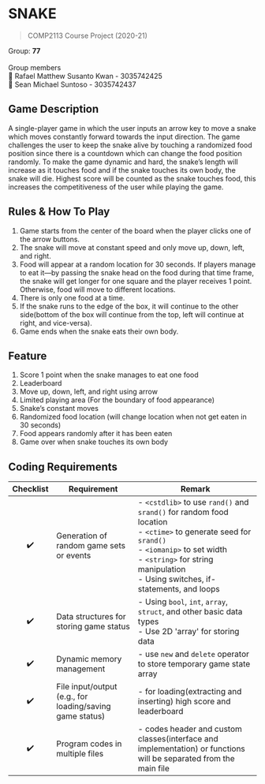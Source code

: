 # SNAKE
> COMP2113 Course Project (2020-21)
> 
Group: **77**<br/>
<br/>
Group members<br/>
:panda_face: Rafael Matthew Susanto Kwan - 3035742425<br/>
:llama: Sean Michael Suntoso - 3035742437

## Game Description
A single-player game in which the user inputs an arrow key to move a snake which moves constantly forward towards the input direction. The game challenges the user to keep the snake alive by touching a randomized food position since there is a countdown which can change the food position randomly. To make the game dynamic and hard, the snake’s length will increase as it touches food and if the snake touches its own body, the snake will die. Highest score will be counted as the snake touches food, this increases the competitiveness of the user while playing the game.

## Rules & How To Play
1. Game starts from the center of the board when the player clicks one of the arrow buttons.
2. The snake will move at constant speed and only move up, down, left, and right.
3. Food will appear at a random location for 30 seconds. If players manage to eat it—by passing the snake head on the food during that time frame, the snake will get longer for one square and the player receives 1 point. Otherwise, food will move to different locations.
4. There is only one food at a time. 
5. If the snake runs to the edge of the box, it will continue to the other side(bottom of the box will continue from the top, left will continue at right, and vice-versa). 
6. Game ends when the snake eats their own body.

## Feature
1. Score 1 point when the snake manages to eat one food
2. Leaderboard
3. Move up, down, left, and right using arrow
4. Limited playing area (For the boundary of food appearance)
5. Snake’s constant moves
6. Randomized food location (will change location when not get eaten in 30 seconds)
7. Food appears randomly after it has been eaten
8. Game over when snake touches its own body

## Coding Requirements
| Checklist  | Requirement | Remark |
| :-------------: | ------------- | ------------- |
| ✔️ | Generation of random game sets or events | - `<cstdlib>` to use `rand()` and `srand()` for random food location<br>- `<ctime>` to generate seed for `srand()`<br>- `<iomanip>` to set width<br>- `<string>` for string manipulation<br>- Using switches, if-statements, and loops|
| ✔️ | Data structures for storing game status | - Using `bool`, `int`, `array`, `struct`, and other basic data types<br>- Use 2D 'array' for storing data |
| ✔️ | Dynamic memory management | - use `new` and `delete` operator to store temporary game state array |
| ✔️ | File input/output (e.g., for loading/saving game status) | - for loading(extracting and inserting) high score and leaderboard |
| ✔️ | Program codes in multiple files | - codes header and custom classes(interface and implementation) or functions will be separated from the main file |
